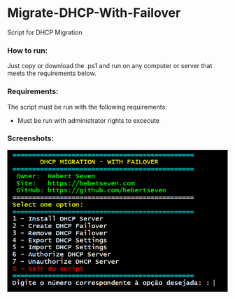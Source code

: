 # Migrate-DHCP-With-Failover
Script for DHCP Migration


### How to run:

Just copy or download the .ps1 and run on any computer or server that meets the requirements below.

### Requirements:

The script must be run with the following requirements:

 - Must be run with administrator rights to excecute

### Screenshots:


<img src="./img/img01.png"/><br><br>
